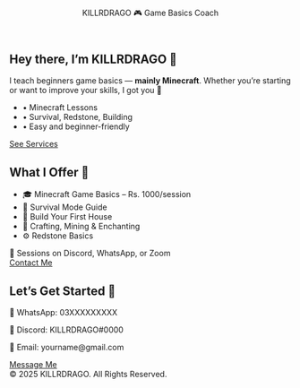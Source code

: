 <!DOCTYPE html>
<html lang="en">
<head>
  <meta charset="UTF-8" />
  <meta name="viewport" content="width=device-width, initial-scale=1" />
  <title>KILLRDRAGO – Game Basics Coach</title>
  <script src="https://cdn.tailwindcss.com"></script>
</head>
<body class="bg-gray-100 text-gray-800">
  <!-- Header -->
  <header class="bg-green-700 text-white py-6 text-center text-3xl font-bold">
    KILLRDRAGO 🎮 Game Basics Coach
  </header>

  <section class="p-6 max-w-2xl mx-auto text-center">
    <h1 class="text-2xl font-semibold mb-4">Hey there, I’m <span class="text-green-700">KILLRDRAGO</span> 👋</h1>
    <p class="mb-4">
      I teach beginners game basics — <strong>mainly Minecraft</strong>.  
      Whether you’re starting or want to improve your skills, I got you 💪
    </p>
    <ul class="text-left inline-block mb-4">
      <li>• Minecraft Lessons</li>
      <li>• Survival, Redstone, Building</li>
      <li>• Easy and beginner-friendly</li>
    </ul>
    <a href="#services" class="mt-3 inline-block bg-green-700 text-white px-6 py-3 rounded hover:bg-green-800">See Services</a>
  </section>

  <section id="services" class="bg-white p-6 max-w-2xl mx-auto mt-8 rounded shadow">
    <h2 class="text-2xl font-semibold mb-4 text-center">What I Offer 💼</h2>
    <ul class="space-y-2">
      <li>🎓 Minecraft Game Basics – Rs. 1000/session</li>
      <li>📘 Survival Mode Guide</li>
      <li>🧱 Build Your First House</li>
      <li>🧠 Crafting, Mining & Enchanting</li>
      <li>⚙️ Redstone Basics</li>
    </ul>
    <p class="mt-4 text-center">
      🤝 Sessions on Discord, WhatsApp, or Zoom<br>
      <a href="#contact" class="text-green-700 hover:underline">Contact Me</a>
    </p>
  </section>

  <section id="contact" class="p-6 max-w-2xl mx-auto mt-8 text-center">
    <h2 class="text-2xl font-semibold mb-4">Let’s Get Started 🚀</h2>
    <p class="mb-2">📱 WhatsApp: 03XXXXXXXXX</p>
    <p class="mb-2">💬 Discord: KILLRDRAGO#0000</p>
    <p class="mb-4">📧 Email: yourname@gmail.com</p>
    <a href="https://wa.me/92XXXXXXXXXX" target="_blank" class="inline-block bg-green-700 text-white px-6 py-3 rounded hover:bg-green-800">Message Me</a>
  </section>

  <footer class="bg-gray-200 text-center py-4 mt-8 text-sm text-gray-600">
    &copy; 2025 KILLRDRAGO. All Rights Reserved.
  </footer>
</body>
</html>
